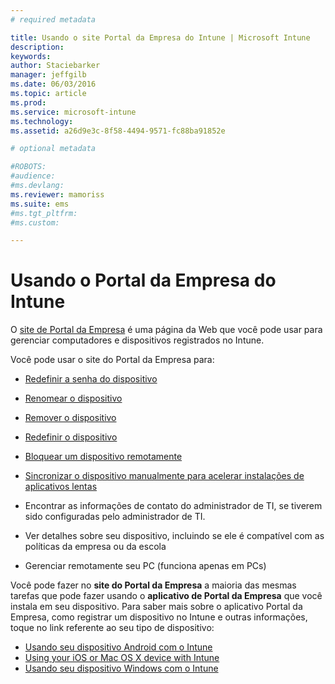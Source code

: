```yaml
---
# required metadata

title: Usando o site Portal da Empresa do Intune | Microsoft Intune
description:
keywords:
author: Staciebarker
manager: jeffgilb
ms.date: 06/03/2016
ms.topic: article
ms.prod:
ms.service: microsoft-intune
ms.technology:
ms.assetid: a26d9e3c-8f58-4494-9571-fc88ba91852e

# optional metadata

#ROBOTS:
#audience:
#ms.devlang:
ms.reviewer: mamoriss
ms.suite: ems
#ms.tgt_pltfrm:
#ms.custom:

---
```


# Usando o Portal da Empresa do Intune
O [site de Portal da Empresa](http://portal.manage.microsoft.com) é uma página da Web que você pode usar para gerenciar computadores e dispositivos registrados no Intune.

Você pode usar o site do Portal da Empresa para:

-   [Redefinir a senha do dispositivo](reset-your-passcode-cpwebsite.md)

-   [Renomear o dispositivo](rename-your-device-cpwebsite.md)

-   [Remover o dispositivo](remove-your-device-cpwebsite.md)

-   [Redefinir o dispositivo](reset-your-device-cpwebsite.md)

-   [Bloquear um dispositivo remotamente](remote-lock-your-device-cpwebsite.md)

-   [Sincronizar o dispositivo manualmente para acelerar instalações de aplicativos lentas](sync-your-device-manually-cpwebsite.md)

-   Encontrar as informações de contato do administrador de TI, se tiverem sido configuradas pelo administrador de TI. 

-   Ver detalhes sobre seu dispositivo, incluindo se ele é compatível com as políticas da empresa ou da escola

-   Gerenciar remotamente seu PC (funciona apenas em PCs)

Você pode fazer no **site do Portal da Empresa** a maioria das mesmas tarefas que pode fazer usando o **aplicativo de Portal da Empresa** que você instala em seu dispositivo. Para saber mais sobre o aplicativo Portal da Empresa, como registrar um dispositivo no Intune e outras informações, toque no link referente ao seu tipo de dispositivo:

- [Usando seu dispositivo Android com o Intune](using-your-android-device-with-intune.md)
- [Using your iOS or Mac OS X device with Intune](using-your-ios-or-mac-os-x-device-with-intune.md)
- [Usando seu dispositivo Windows com o Intune](using-your-windows-device-with-intune.md)


<!--HONumber=Jun16_HO2-->


